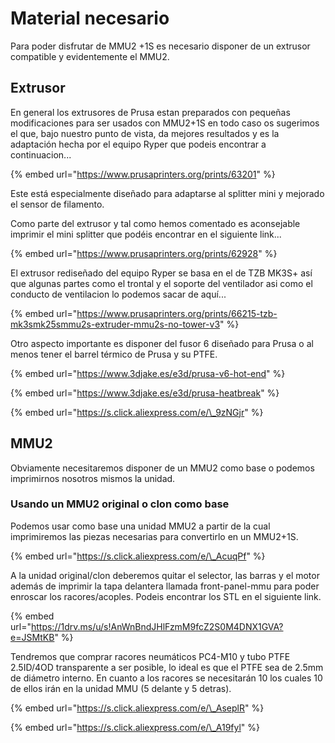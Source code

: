 # Material necesario

Para poder disfrutar de MMU2 +1S es necesario disponer de un extrusor compatible y evidentemente el MMU2.

## Extrusor

En general los extrusores de Prusa estan preparados con pequeñas modificaciones para ser usados con MMU2+1S en todo caso os sugerimos el que, bajo nuestro punto de vista, da mejores resultados y es la adaptación hecha por el equipo Ryper que podeis encontrar a continuacion...

{% embed url="https://www.prusaprinters.org/prints/63201" %}

Este está especialmente diseñado para adaptarse al splitter mini y mejorado el sensor de filamento.

Como parte del extrusor y tal como hemos comentado es aconsejable imprimir el mini splitter que podéis encontrar en el siguiente link...

{% embed url="https://www.prusaprinters.org/prints/62928" %}

El extrusor rediseñado del equipo Ryper se basa en el de TZB MK3S+ así que algunas partes como el trontal y el soporte del ventilador asi como el conducto de ventilacion lo podemos sacar de aquí...

{% embed url="https://www.prusaprinters.org/prints/66215-tzb-mk3smk25smmu2s-extruder-mmu2s-no-tower-v3" %}

Otro aspecto importante es disponer del fusor 6 diseñado para Prusa o al menos tener el barrel térmico de Prusa y su PTFE.

{% embed url="https://www.3djake.es/e3d/prusa-v6-hot-end" %}

{% embed url="https://www.3djake.es/e3d/prusa-heatbreak" %}

{% embed url="https://s.click.aliexpress.com/e/\_9zNGjr" %}



## MMU2

Obviamente necesitaremos disponer de un MMU2 como base o podemos imprimirnos nosotros mismos la unidad.

### Usando un MMU2 original o clon como base

Podemos usar como base una unidad MMU2 a partir de la cual imprimiremos las piezas necesarias para convertirlo en un MMU2+1S.

{% embed url="https://s.click.aliexpress.com/e/\_AcuqPf" %}

A la unidad original/clon deberemos quitar el selector, las barras y el motor además de imprimir la tapa delantera llamada front-panel-mmu para poder enroscar los racores/acoples. Podeis encontrar los STL en el siguiente link.

{% embed url="https://1drv.ms/u/s!AnWnBndJHlFzmM9fcZ2S0M4DNX1GVA?e=JSMtKB" %}

Tendremos que comprar racores neumáticos PC4-M10 y tubo PTFE 2.5ID/4OD transparente a ser posible, lo ideal es que el PTFE sea de 2.5mm de diámetro interno. En cuanto a los racores se necesitarán 10 los cuales 10 de ellos irán en la unidad MMU \(5 delante y 5 detras\).

{% embed url="https://s.click.aliexpress.com/e/\_AseplR" %}

{% embed url="https://s.click.aliexpress.com/e/\_A19fyl" %}







